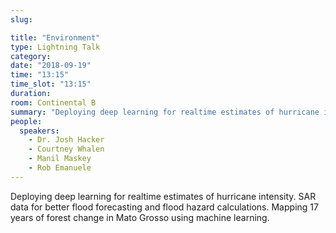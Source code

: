 ```yaml
---
slug:

title: "Environment"
type: Lightning Talk
category:
date: "2018-09-19"
time: "13:15"
time_slot: "13:15"
duration:
room: Continental B
summary: "Deploying deep learning for realtime estimates of hurricane intensity. SAR data for better flood forecasting and flood hazard calculations. Mapping 17 years of forest change in Mato Grosso using machine learning."
people:
  speakers:
    - Dr. Josh Hacker
    - Courtney Whalen
    - Manil Maskey
    - Rob Emanuele
---
```

Deploying deep learning for realtime estimates of hurricane intensity. SAR data for better flood forecasting and flood hazard calculations. Mapping 17 years of forest change in Mato Grosso using machine learning.
